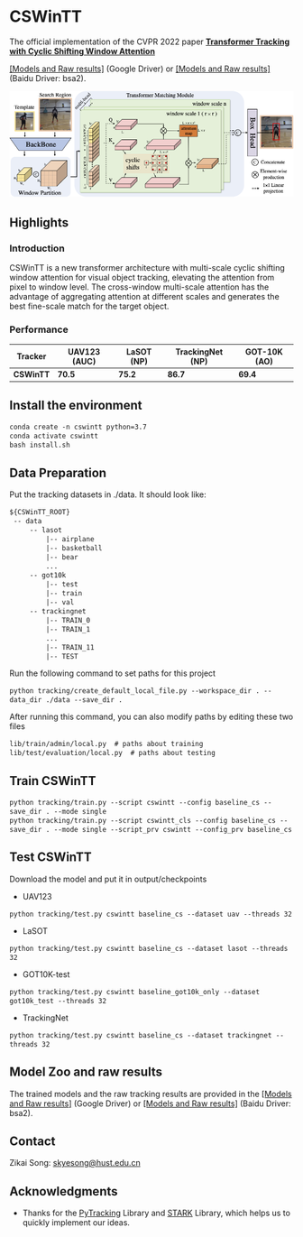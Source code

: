 # CSWinTT

The official implementation of the CVPR 2022 paper [**Transformer Tracking with Cyclic Shifting Window Attention**](https://arxiv.org/abs/2205.03806)

[[Models and Raw results]](https://drive.google.com/drive/folders/159MAdPTJrSFbt1RLveiksk-qe_qssfPw?usp=sharing) (Google Driver) or
[[Models and Raw results]](https://pan.baidu.com/s/1vkXyPuqR7DaftcHzmUcIuQ?pwd=bsa2) (Baidu Driver: bsa2).


![CSWinTT_Framework](cswintt_framework.png)

## Highlights
### Introduction
CSWinTT is a new transformer architecture with multi-scale cyclic shifting window attention for visual object tracking, elevating the attention from pixel to window level. 
The cross-window multi-scale attention has the advantage of aggregating attention at different scales and generates the best fine-scale match for the target object.

### Performance
| Tracker | UAV123 (AUC) | LaSOT (NP)| TrackingNet (NP)| GOT-10K (AO)| 
|---|---|---|---|---|
|**CSWinTT**|**70.5**|**75.2**|**86.7**|**69.4**|

## Install the environment
```
conda create -n cswintt python=3.7
conda activate cswintt
bash install.sh
```

## Data Preparation
Put the tracking datasets in ./data. It should look like:
   ```
   ${CSWinTT_ROOT}
    -- data
        -- lasot
            |-- airplane
            |-- basketball
            |-- bear
            ...
        -- got10k
            |-- test
            |-- train
            |-- val
        -- trackingnet
            |-- TRAIN_0
            |-- TRAIN_1
            ...
            |-- TRAIN_11
            |-- TEST
   ```
Run the following command to set paths for this project
```
python tracking/create_default_local_file.py --workspace_dir . --data_dir ./data --save_dir .
```
After running this command, you can also modify paths by editing these two files
```
lib/train/admin/local.py  # paths about training
lib/test/evaluation/local.py  # paths about testing
```

## Train CSWinTT
```
python tracking/train.py --script cswintt --config baseline_cs --save_dir . --mode single 
python tracking/train.py --script cswintt_cls --config baseline_cs --save_dir . --mode single --script_prv cswintt --config_prv baseline_cs  
```
## Test CSWinTT
Download the model and put it in output/checkpoints

- UAV123
```
python tracking/test.py cswintt baseline_cs --dataset uav --threads 32
```
- LaSOT
```
python tracking/test.py cswintt baseline_cs --dataset lasot --threads 32
```
- GOT10K-test
```
python tracking/test.py cswintt baseline_got10k_only --dataset got10k_test --threads 32
```
- TrackingNet
```
python tracking/test.py cswintt baseline_cs --dataset trackingnet --threads 32
```

## Model Zoo and raw results
The trained models and the raw tracking results are provided in the [[Models and Raw results]](https://drive.google.com/drive/folders/159MAdPTJrSFbt1RLveiksk-qe_qssfPw?usp=sharing) (Google Driver) or
[[Models and Raw results]](https://pan.baidu.com/s/1vkXyPuqR7DaftcHzmUcIuQ?pwd=bsa2) (Baidu Driver: bsa2).

## Contact
Zikai Song: skyesong@hust.edu.cn 

## Acknowledgments
* Thanks for the [PyTracking](https://github.com/visionml/pytracking) Library and [STARK](https://github.com/researchmm/Stark) Library, which helps us to quickly implement our ideas.